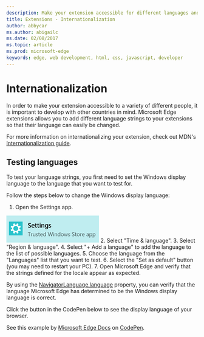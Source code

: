 ```yaml
---
description: Make your extension accessible for different languages and test your language strings with the internationalization guide.
title: Extensions - Internationalization
author: abbycar
ms.author: abigailc
ms.date: 02/08/2017
ms.topic: article
ms.prod: microsoft-edge
keywords: edge, web development, html, css, javascript, developer
---
```


# Internationalization

In order to make your extension accessible to a variety of different people, it is important to develop with other countries in mind. Microsoft Edge extensions allows you to add different language strings to your extensions so that their language can easily be changed.

For more information on internationalizing your extension, check out MDN's [Internationalization guide](https://developer.mozilla.org/en-US/Add-ons/WebExtensions/Internationalization).


## Testing languages

To test your language strings, you first need to set the Windows display language to the language that you want to test for.

Follow the steps below to change the Windows display language:

1.	Open the Settings app.

   ![settings application](./../media/loc-settings.png)
2.	Select "Time & language".
3.	Select "Region & language".
4.	Select "+ Add a language" to add the language to the list of possible languages.
5.	Choose the language from the "Languages" list that you want to test.
6.	Select the "Set as default" button (you may need to restart your PC).
7.	Open Microsoft Edge and verify that the strings defined for the locale appear as expected.

By using the [NavigatorLanguage.language](https://developer.mozilla.org/en-US/docs/Web/API/NavigatorLanguage/language) property, you can verify that the language Microsoft Edge has determined to be the Windows display language is correct.

Click the button in the CodePen below to see the display language of your browser.

<div class="codepen-wrap"><p data-height="300" data-theme-id="23761" data-slug-hash="VaRWwR" data-default-tab="result" data-user="MicrosoftEdgeDocumentation" data-embed-version="2" data-editable="true" class="codepen">See this example by <a href="https://codepen.io/MicrosoftEdgeDocumentation">Microsoft Edge Docs</a> on <a href="https://codepen.io/MicrosoftEdgeDocumentation/pen/VaRWwR">CodePen</a>.</p></div><script async src="//assets.codepen.io/assets/embed/ei.js"></script>
